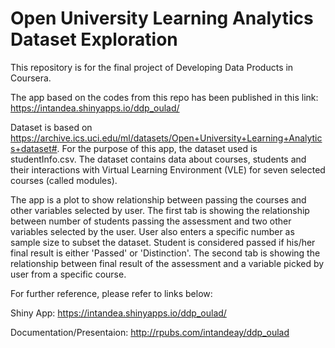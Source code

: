 # Open University Learning Analytics Dataset Exploration

This repository is for the final project of Developing Data Products in Coursera. 

The app based on the codes from this repo has been published in this link: https://intandea.shinyapps.io/ddp_oulad/

Dataset is based on https://archive.ics.uci.edu/ml/datasets/Open+University+Learning+Analytics+dataset#. For the purpose of this app, the dataset used is studentInfo.csv. The dataset contains data about courses, students and their interactions with Virtual Learning Environment (VLE) for seven selected courses (called modules).

The app is a plot to show relationship between passing the courses and other variables selected by user. The first tab is showing the relationship between number of students passing the assessment and two other variables selected by the user. User also enters a specific number as sample size to subset the dataset. Student is considered passed if his/her final result is either 'Passed' or 'Distinction'. The second tab is showing the relationship between final result of the assessment and a variable picked by user from a specific course.

For further reference, please refer to links below:

Shiny App: 
https://intandea.shinyapps.io/ddp_oulad/

Documentation/Presentaion:
http://rpubs.com/intandeay/ddp_oulad
